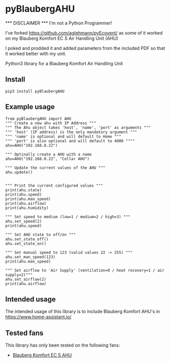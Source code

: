 # pyBlaubergAHU

*** DISCLAIMER ***
I'm not a Python Programmer! 

I've forked https://github.com/aglehmann/pyEcovent/ as some of it worked on my Blauberg Komfort EC S Air Handling Unit (AHU)

I poked and prodded it and added parameters from the included PDF so that it worked better with my unit.

Python3 library for a Blauberg Komfort Air Handling Unit

## Install
	pip3 install pyBlaubergAHU

## Example usage
	from pyBlaubergAHU import AHU
	""" Create a new ahu with IP Address """
	""" The Ahu object takes 'host', 'name', 'port' as arguments """
	""" 'host' (IP address) is the only mandatory argument """
	""" 'name' is optional and will default to Home """
	""" 'port' is also optional and will default to 4000 """"
	ahu=AHU("192.168.0.22")
	
	""" Optinally create a AHU with a name  
	ahu=AHU("192.168.0.22", "Cellar AHU")

	""" Update the current values of the AHU """
	ahu.update()


	""" Print the current configured values """
	print(ahu.state)
	print(ahu.speed)
	print(ahu.man_speed)
	print(ahu.airflow)
	print(ahu.humidity)

	""" Set speed to medium (low=1 / medium=2 / high=3) """
	ahu.set_speed(2)
	print(ahu.speed)

	""" Set AHU state to off/on """
	ahu.set_state_off()
	ahu.set_state_on()

	""" Set manual speed to 123 (valid values 22 -> 255) """
	ahu.set_man_speed(123)
	print(ahu.man_speed)

	""" Set airflow to 'Air Supply' (ventilation=0 / heat recovery=1 / air supply=2)"""
	ahu.set_airflow(2)
	print(ahu.airflow)

## Intended usage
The intended usage of this library is to include Blauberg Komfort AHU's in <https://www.home-assistant.io/>

## Tested fans 
This library has only been tested on the following fans:
- [Blauberg Komfort EC S AHU](https://blaubergventilatoren.de/en/series/komfort-ec-sb-e)

